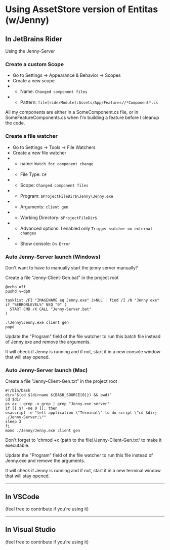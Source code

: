 # Using AssetStore version of Entitas (w/Jenny)
## In JetBrains Rider

Using the Jenny-Server

### Create a custom Scope
* Go to Settings -> Appearance & Behavior -> Scopes
* Create a new scope
* * Name: `Changed component files`
* * Pattern: `file[riderModule]:Assets/App/Features//*Component*.cs`

All my components are either in a SomeComponent.cs file, or in SomeFeatureComponents.cs when I'm building a feature before I cleanup the code.

### Create a file watcher
* Go to Settings -> Tools -> File Watchers
* Create a new file watcher
* * name: `Watch for component change`
* * File Type: `C#`
* * Scope: `Changed component files`
* * Program: `$ProjectFileDir$\Jenny\Jenny.exe`
* * Arguments: `client gen`
* * Working Directory: `$ProjectFileDir$`
* * Advanced options: I enabled only  `Trigger watcher on external changes`
* * Show console: `On Error`

### Auto Jenny-Server launch (Windows)
Don't want to have to manually start the jenny server manually?

Create a file "Jenny-Client-Gen.bat" in the project root
```
@echo off
pushd %~dp0

tasklist /FI "IMAGENAME eq Jenny.exe" 2>NUL | find /I /N "Jenny.exe"
if "%ERRORLEVEL%" NEQ "0" (
  START CMD /K CALL "Jenny-Server.bat"
)

.\Jenny\Jenny.exe client gen
popd
```

Update the "Program" field of the file watcher to run this batch file instead of Jenny.exe and remove the arguments.

It will check if Jenny is running and if not, start it in a new console window that will stay opened.

### Auto Jenny-Server launch (Mac)
Create a file "Jenny-Client-Gen.txt” in the project root
```
#!/bin/bash
dir="$(cd $(dirname ${BASH_SOURCE[0]}) && pwd)"
cd $dir
ps ax | grep -v grep | grep "Jenny.exe server"
if [[ $? -ne 0 ]]; then
osascript -e "tell application \"Terminal\" to do script \"cd $dir; ./Jenny-Server;\""
sleep 3
fi
mono ./Jenny/Jenny.exe client gen
```

Don't forget to 'chmod +x (path to the file)/Jenny-Client-Gen.txt' to make it executable.

Update the "Program" field of the file watcher to run this file instead of Jenny.exe and remove the arguments.

It will check if Jenny is running and if not, start it in a new terminal window that will stay opened.


***
## In VSCode
(feel free to contribute if you're using it)

***
## In Visual Studio
(feel free to contribute if you're using it)